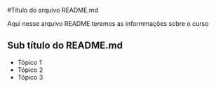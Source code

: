 #Título do arquivo README.md

Aqui nesse arquivo README teremos as informmações sobre o curso

## Sub título do README.md

- Tópico 1
- Tópico 2
- Tópico 3